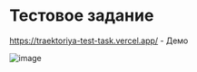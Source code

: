 # Тестовое задание
https://traektoriya-test-task.vercel.app/ - Демо 

![image](https://github.com/Frostray1/Traektoriya-Test-Task/assets/48648751/63cf36cf-5f1b-4fa1-a986-526369ec0d76)



